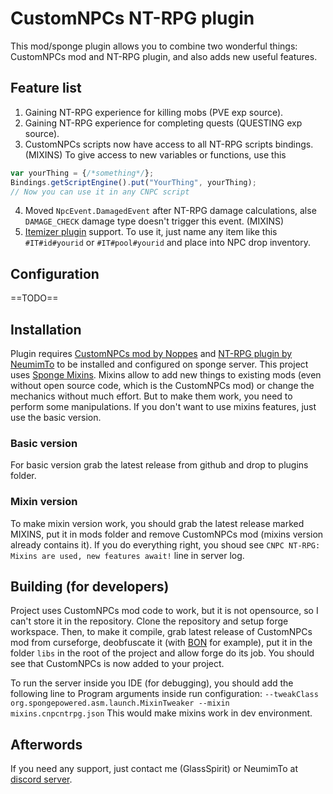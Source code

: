 
# CustomNPCs NT-RPG plugin
This mod/sponge plugin allows you to combine two wonderful things: CustomNPCs mod and NT-RPG plugin, and also adds new useful features.
## Feature list
1. Gaining NT-RPG experience for killing mobs (PVE exp source).
2. Gaining NT-RPG experience for completing quests (QUESTING exp source).
3. CustomNPCs scripts now have access to all NT-RPG scripts bindings. (MIXINS)
To give access to new variables or functions, use this
```javascript
var yourThing = {/*something*/};
Bindings.getScriptEngine().put("YourThing", yourThing);
// Now you can use it in any CNPC script 
```
4. Moved `NpcEvent.DamagedEvent` after NT-RPG damage calculations, alse `DAMAGE_CHECK` damage type doesn't trigger this event. (MIXINS)
5. [Itemizer plugin](https://github.com/OnapleRPG/Itemizer) support. To use it, just name any item like this `#IT#id#yourid` or `#IT#pool#yourid` and place into NPC drop inventory.
## Configuration
==TODO==
## Installation
Plugin requires [CustomNPCs mod by Noppes](https://www.curseforge.com/minecraft/mc-mods/custom-npcs) and [NT-RPG plugin by NeumimTo](https://github.com/Sponge-RPG-dev/NT-RPG) to be installed and configured on sponge server.
This project uses [Sponge Mixins](https://github.com/SpongePowered/Mixin). Mixins allow to add new things to existing mods (even without open source code, which is the CustomNPCs mod) or change the mechanics without much effort. But to make them work, you need to perform some manipulations.
If you don't want to use mixins features, just use the basic version.
### Basic version
For basic version grab the latest release from github and drop to plugins folder.
### Mixin version
To make mixin version work, you should grab the latest release marked MIXINS, put it in mods folder and remove CustomNPCs mod (mixins version already contains it).
If you do everything right, you shoud see `CNPC NT-RPG: Mixins are used, new features await!` line in server log.
## Building (for developers)
Project uses CustomNPCs mod code to work, but it is not opensource, so I can't store it in the repository.
Clone the repository and setup forge workspace. Then, to make it compile, grab latest release of CustomNPCs mod from curseforge, deobfuscate it (with [BON](https://ci.tterrag.com/job/BON2/) for example), put it in the folder `libs` in the root of the project and allow forge do its job. You should see that CustomNPCs is now added to your project.

To run the server inside you IDE (for debugging), you should add the following line to Program arguments inside run configuration:
`--tweakClass org.spongepowered.asm.launch.MixinTweaker --mixin mixins.cnpcntrpg.json`
This would make mixins work in dev environment.
## Afterwords
If you need any support, just contact me (GlassSpirit) or NeumimTo at [discord server](https://discordapp.com/invite/YerUbgd). 
